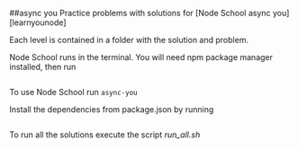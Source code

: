 ##async you
Practice problems with solutions for [Node School async you][learnyounode]

Each level is contained in a folder with the solution and problem.

Node School runs in the terminal. You will need npm package manager installed, then run

```npm install -g async-you
```

To use Node School run ``` async-you ```

Install the dependencies from package.json by running
```npm install
```

To run all the solutions execute the script *run_all.sh*

[async you]: http://nodeschool.io/#workshoppers